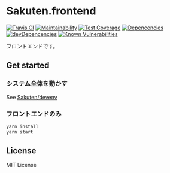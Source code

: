 # Sakuten.frontend

[![Travis CI](https://travis-ci.org/Sakuten/frontend.svg?branch=develop)](https://travis-ci.org/Sakuten/frontend)
[![Maintainability](https://api.codeclimate.com/v1/badges/7a1416c7bd571ee50afc/maintainability)](https://codeclimate.com/github/Sakuten/frontend/maintainability)
[![Test Coverage](https://api.codeclimate.com/v1/badges/7a1416c7bd571ee50afc/test_coverage)](https://codeclimate.com/github/Sakuten/frontend/test_coverage)
[![Depencencies](https://david-dm.org/Sakuten/lottery-frontend.svg)](https://david-dm.org/Sakuten/lottery-frontend)
[![devDepencencies](https://david-dm.org/Sakuten/lottery-frontend/dev-status.svg)](https://david-dm.org/Sakuten/lottery-frontend?type=dev)
[![Known Vulnerabilities](https://snyk.io/test/github/Sakuten/lottery-frontend/badge.svg?targetFile=package.json)](https://snyk.io/test/github/Sakuten/lottery-frontend?targetFile=package.json)

フロントエンドです。

## Get started

### システム全体を動かす

See [Sakuten/devenv](https://github.com/Sakuten/devenv#%E9%96%8B%E7%99%BA%E7%92%B0%E5%A2%83)

### フロントエンドのみ

```bash
yarn install
yarn start
```

## License

MIT License

